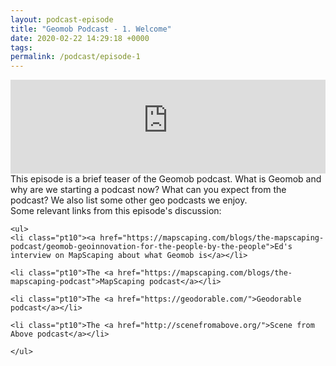 ```yaml
--- 
layout: podcast-episode
title: "Geomob Podcast - 1. Welcome"
date: 2020-02-22 14:29:18 +0000
tags: 
permalink: /podcast/episode-1
---
```



<iframe class="castos-iframe-player" src="https://5e2e9055a029d5-78101471.castos.com/player/152002" frameborder="0" scrolling="no" width="100%" height="150"></iframe>

<div class="pt20">
  This episode is a brief teaser of the Geomob podcast. What is Geomob and why are we starting a podcast now? What can you expect from the podcast? We also list some other geo podcasts we enjoy.

  <div class="pt20">
    Some relevant links from this episode's discussion:

    <ul>
    <li class="pt10"><a href="https://mapscaping.com/blogs/the-mapscaping-podcast/geomob-geoinnovation-for-the-people-by-the-people">Ed's interview on MapScaping about what Geomob is</a></li>

    <li class="pt10">The <a href="https://mapscaping.com/blogs/the-mapscaping-podcast">MapScaping podcast</a></li>

    <li class="pt10">The <a href="https://geodorable.com/">Geodorable podcast</a></li>

    <li class="pt10">The <a href="http://scenefromabove.org/">Scene from Above podcast</a></li>

    </ul>

  </div>
</div>   


